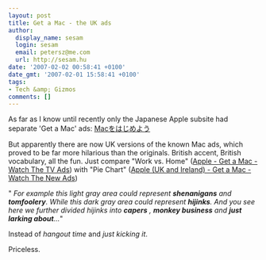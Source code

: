 ```yaml
---
layout: post
title: Get a Mac - the UK ads
author:
  display_name: sesam
  login: sesam
  email: petersz@me.com
  url: http://sesam.hu
date: '2007-02-02 00:58:41 +0100'
date_gmt: '2007-02-01 15:58:41 +0100'
tags:
- Tech &amp; Gizmos
comments: []
---
```


As far as I know until recently only the Japanese Apple subsite had separate 'Get a Mac' ads: [Macをはじめよう](http://www.apple.com/jp/getamac)

But apparently there are now UK versions of the known Mac ads, which proved to be far more hilarious than the originals. British accent, British vocabulary, all the fun. Just compare "Work vs. Home" ([Apple - Get a Mac - Watch The TV Ads](http://www.apple.com/getamac/ads)) with "Pie Chart" ([Apple (UK and Ireland) - Get a Mac - Watch The New Ads](http://www.apple.com/uk/getamac/ads))

" _For example this light gray area could represent **shenanigans** and **tomfoolery**. While this dark gray area could represent **hijinks**. And you see here we further divided hijinks into **capers** , **monkey business** and **just larking about**..._"

Instead of _hangout time_ and _just kicking it_.

Priceless.

